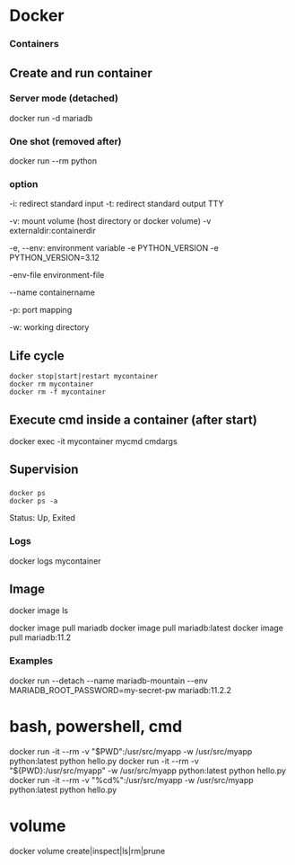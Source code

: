 # Docker

### Containers
## Create and run container
### Server mode (detached)
docker run -d mariadb
### One shot (removed after)
docker run --rm python
### option
-i: redirect standard input
-t: redirect standard output TTY

-v: mount volume (host directory or docker volume)
-v externaldir:containerdir

-e, --env: environment variable
-e PYTHON_VERSION
-e PYTHON_VERSION=3.12

-env-file environment-file

--name containername

-p: port mapping

-w: working directory

## Life cycle
```
docker stop|start|restart mycontainer
docker rm mycontainer
docker rm -f mycontainer
```

## Execute cmd inside a container (after start)
docker exec -it mycontainer mycmd cmdargs

## Supervision
### 
```
docker ps
docker ps -a
```

Status: Up, Exited

### Logs
docker logs mycontainer

## Image
docker image ls

docker image pull mariadb
docker image pull mariadb:latest
docker image pull mariadb:11.2


### Examples
docker run --detach --name mariadb-mountain --env MARIADB_ROOT_PASSWORD=my-secret-pw  mariadb:11.2.2

# bash, powershell, cmd
docker run -it --rm -v "$PWD":/usr/src/myapp -w /usr/src/myapp python:latest python hello.py
docker run -it --rm -v "${PWD}:/usr/src/myapp" -w /usr/src/myapp python:latest python hello.py
docker run -it --rm -v "%cd%":/usr/src/myapp -w /usr/src/myapp python:latest python hello.py

# volume
docker volume create|inspect|ls|rm|prune

